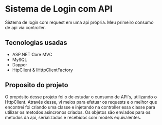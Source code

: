<h1> Sistema de Login com API</h1>
Sistema de login com request em uma api própria. 
Meu primeiro consumo de api via controller.


<h2><strong>Tecnologias usadas</strong></h2>
<ul>
  <li>ASP.NET Core MVC</li>
  <li>MySQL</li>
  <li>Dapper</li>
  <li>HtpClient & IHttpClientFactory</li>
</ul>
<h2><strong>Proposito do projeto</strong></h2>

<p>O propósito desse projeto foi o de estudar o cunsumo de API's, utilizando o HttpClient. 
  Através desse, vi meios para efetuar os requests e o melhor que encontrei foi criando uma classe
  e injetando na controller essa classe para utilizar os metodos asincronos criados. Os objetos são enviados para os metodos da api, serializados e recebidos com models equivalentes. </p>
